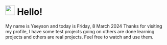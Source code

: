  <h1>
    <img src="https://emojis.slackmojis.com/emojis/images/1643510097/45343/hi.gif?1643510097" width="30"/> 
    Hello!
 </h1>
 <p>
    My name is Yeeyson and today is Friday, 8 March 2024
    Thanks for visiting my profile, I have some test projects going on others are done learning projects and others are real projects.
    Feel free to watch and use them.
 </p>
